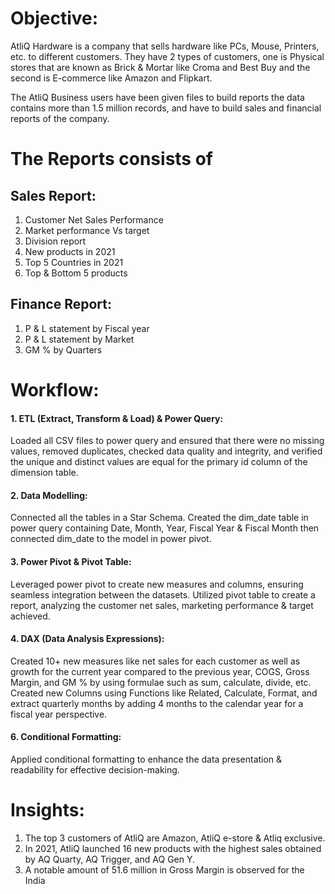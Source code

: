 # Objective:

AtliQ Hardware is a company that sells hardware like PCs, Mouse, Printers, etc. to different customers. They have 2 types of customers, one is Physical stores that are known as Brick & Mortar like Croma and Best Buy and the second is E-commerce like Amazon and Flipkart. 

The AtliQ Business users have been given files to build reports the data contains more than 1.5 million records, and have to build sales and financial reports of the company.

# The Reports consists of 
## Sales Report:
1. Customer Net Sales Performance
2. Market performance Vs target
3. Division report
4. New products in 2021
5. Top 5 Countries in 2021
6. Top & Bottom 5 products

## Finance Report:
1. P & L statement by Fiscal year
2. P & L statement by Market
3. GM % by Quarters

# Workflow:

#### 1. ETL (Extract, Transform & Load) & Power Query:
Loaded all CSV files to power query and ensured that there were no missing values, removed duplicates, checked data quality and integrity, and verified the unique and distinct values are equal for the primary id column of the dimension table. 
#### 2. Data Modelling: 
Connected all the tables in a Star Schema. Created the dim_date table in power query containing Date, Month, Year, Fiscal Year & Fiscal Month then connected dim_date to the model in power pivot.
#### 3. Power Pivot & Pivot Table:
Leveraged power pivot to create new measures and columns, ensuring seamless integration between the datasets. Utilized pivot table to create a report, analyzing the customer net sales, marketing performance & target achieved.
#### 4. DAX (Data Analysis Expressions):
Created 10+ new measures like net sales for each customer as well as growth for the current year compared to the previous year, COGS, Gross Margin, and GM % by using formulae such as sum, calculate, divide, etc. Created new Columns using Functions like Related, Calculate, Format, and extract quarterly months by adding 4 months to the calendar year for a fiscal year perspective.
#### 6. Conditional Formatting:
Applied conditional formatting to enhance the data presentation & readability for effective decision-making.

# Insights:
1. The top 3 customers of AtliQ are Amazon, AtliQ e-store & Atliq exclusive.
2. In 2021, AtliQ launched 16 new products with the highest sales obtained by AQ Quarty, AQ Trigger, and AQ Gen Y.
3. A notable amount of 51.6 million in Gross Margin is observed for the India
